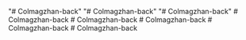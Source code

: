 "# Colmagzhan-back" 
"# Colmagzhan-back" 
"# Colmagzhan-back" 
#   C o l m a g z h a n - b a c k  
 #   C o l m a g z h a n - b a c k  
 #   C o l m a g z h a n - b a c k  
 #   C o l m a g z h a n - b a c k  
 #   C o l m a g z h a n - b a c k  
 